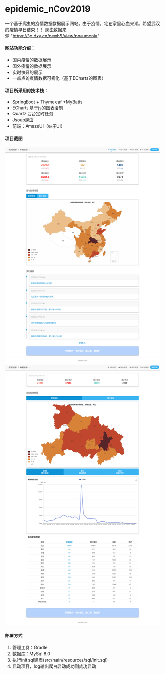 # epidemic_nCov2019
一个基于爬虫的疫情数据数据展示网站。由于疫情，宅在家里心血来潮。希望武汉的疫情早日结束！！
爬虫数据来源:"https://3g.dxy.cn/newh5/view/pneumonia"
#### 网站功能介绍：
* 国内疫情的数据展示
* 国外疫情的数据展示
* 实时快讯的展示
* 一点点的疫情数据可视化（基于ECharts的图表）
#### 项目所采用的技术栈：
* SpringBoot + Thymeleaf +MyBatis
* ECharts 基于js的图表绘制
* Quartz 后台定时任务
* Jsoup爬虫
* 前端：AmazeUI（妹子UI）  
#### 项目截图
![avatar](src/main/resources/static/img/screenShot/localhost_8080_index.png)
![avatar](src/main/resources/static/img/screenShot/localhost_8080_province_420000.png)
#### 部署方式
1. 管理工具：Gradle
2. 数据库：MySql 8.0
3. 执行init.sql建表(src/main/resources/sql/init.sql)
4. 启动项目，log输出爬虫启动成功则成功启动

